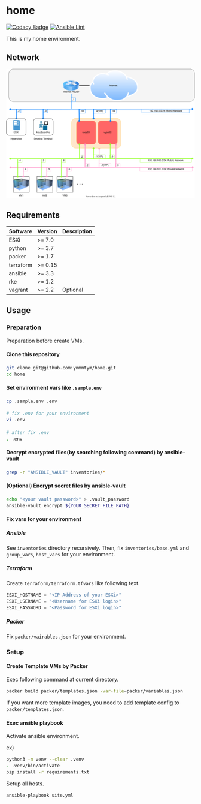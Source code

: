 # home

[![Codacy Badge](https://app.codacy.com/project/badge/Grade/3fd9480b4f45452e9ffedfa32e980e5b)](https://www.codacy.com/gh/ymmmtym/home/dashboard?utm_source=github.com&amp;utm_medium=referral&amp;utm_content=ymmmtym/home&amp;utm_campaign=Badge_Grade)
[![Ansible Lint](https://github.com/ymmmtym/home/actions/workflows/ansible.yml/badge.svg)](https://github.com/ymmmtym/home/actions/workflows/ansible.yml)

This is my home environment.

## Network

![home](./img/home.dio.svg)

## Requirements

| Software  | Version | Description |
| --------- | ------- | ----------- |
| ESXi      | >= 7.0  |             |
| python    | >= 3.7  |             |
| packer    | >= 1.7  |             |
| terraform | >= 0.15 |             |
| ansible   | >= 3.3  |             |
| rke       | >= 1.2  |             |
| vagrant   | >= 2.2  | Optional    |

## Usage

### Preparation

Preparation before create VMs.

#### Clone this repository

```bash
git clone git@github.com:ymmmtym/home.git
cd home
```

#### Set environment vars like `.sample.env`

```bash
cp .sample.env .env

# fix .env for your environment
vi .env

# after fix .env
. .env
```

#### Decrypt encrypted files(by searching following command) by ansible-vault

```bash
grep -r "ANSIBLE_VAULT" inventories/*
```

#### (Optional) Encrypt secret files by ansible-vault

```bash
echo "<your vault password>" > .vault_password
ansible-vault encrypt ${YOUR_SECRET_FILE_PATH}
```

#### Fix vars for your environment

##### Ansible

See `inventories` directory recursively.
Then, fix `inventories/base.yml` and `group_vars`, `host_vars` for your environment.

##### Terraform

Create `terraform/terraform.tfvars` like following text.

```terraform.tfvars
ESXI_HOSTNAME = "<IP Address of your ESXi>"
ESXI_USERNAME = "<Username for ESXi login>"
ESXI_PASSWORD = "<Password for ESXi login>"
```

##### Packer

Fix `packer/vairables.json` for your environment.

### Setup

#### Create Template VMs by Packer

Exec following command at current directory.

```bash
packer build packer/templates.json -var-file=packer/variables.json
```

If you want more template images, you need to add template config to `packer/templates.json`.

#### Exec ansible playbook

Activate ansible environment.

ex)

```bash
python3 -m venv --clear .venv
. .venv/bin/activate
pip install -r requirements.txt
```

Setup all hosts.

```shell
ansible-playbook site.yml
```
